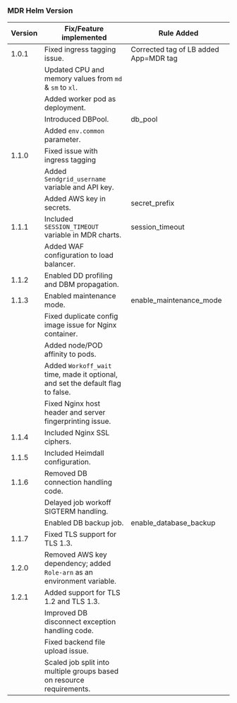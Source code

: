 ### MDR Helm Version

| Version          | Fix/Feature implemented                                                                 | Rule Added              |
|------------------|-----------------------------------------------------------------------------------------|-----------------------  |
| 1.0.1            | Fixed ingress tagging issue.                                                            |Corrected tag of LB added App=MDR tag|
|                  | Updated CPU and memory values from `md` & `sm` to `xl`.                                 |                         |
|                  | Added worker pod as deployment.                                                         |                         |
|                  | Introduced DBPool.                                                                      |db_pool                  |
|                  | Added `env.common` parameter.                                                           |                         |
| 1.1.0            | Fixed issue with ingress tagging                                                        |                         |
|                  | Added `Sendgrid_username` variable and API key.                                         |                         |
|                  | Added AWS key in secrets.                                                               |secret_prefix            |                   
|  1.1.1           | Included `SESSION_TIMEOUT` variable in MDR charts.                                      |session_timeout          |
|                  | Added WAF configuration to load balancer.                                               |                         |
|  1.1.2           | Enabled DD profiling and DBM propagation.                                               |                         |
|  1.1.3           | Enabled maintenance mode.                                                               |enable_maintenance_mode  |
|                  | Fixed duplicate config image issue for Nginx container.                                 |                         |
|                  | Added node/POD affinity to pods.                                                        |                         |
|                  | Added `Workoff_wait` time, made it optional, and set the default flag to false.         |                         |
|                  | Fixed Nginx host header and server fingerprinting issue.                                |                         |
|  1.1.4           | Included Nginx SSL ciphers.                                                             |                         |
|  1.1.5           | Included Heimdall configuration.                                                        |                         |
|  1.1.6           | Removed DB connection handling code.                                                    |                         |
|                  | Delayed job workoff SIGTERM handling.                                                   |                         |            
|                  | Enabled DB backup job.                                                                  | enable_database_backup  |
|  1.1.7           | Fixed TLS support for TLS 1.3.                                                          |                         |
|  1.2.0           | Removed AWS key dependency; added `Role-arn` as an environment variable.                |                         |
|  1.2.1           | Added support for TLS 1.2 and TLS 1.3.                                                  |                         |
|                  | Improved DB disconnect exception handling code.                                         |                         |
|                  | Fixed backend file upload issue.                                                        |                         |
|                  | Scaled job split into multiple groups based on resource requirements.                   |                         |

